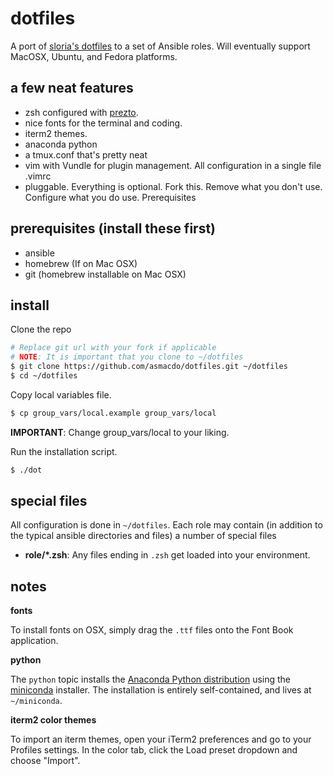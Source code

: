 dotfiles
========

A port of [sloria's dotfiles](https://github.com/sloria/dotfiles) to a set of Ansible roles. Will eventually support MacOSX, Ubuntu, and Fedora platforms.

a few neat features
-------------------

- zsh configured with [prezto](https://github.com/sorin-ionescu/prezto).
- nice fonts for the terminal and coding.
- iterm2 themes.
- anaconda python
- a tmux.conf that's pretty neat
- vim with Vundle for plugin management. All configuration in a single file .vimrc
- pluggable. Everything is optional. Fork this. Remove what you don't use. Configure what you do use.
Prerequisites

prerequisites (install these first)
-----------------------------------

- ansible
- homebrew (If on Mac OSX)
- git (homebrew installable on Mac OSX)


install
-------

Clone the repo

```bash
# Replace git url with your fork if applicable
# NOTE: It is important that you clone to ~/dotfiles
$ git clone https://github.com/asmacdo/dotfiles.git ~/dotfiles
$ cd ~/dotfiles
```

Copy local variables file.

```bash
$ cp group_vars/local.example group_vars/local
```

**IMPORTANT**: Change group_vars/local to your liking.

Run the installation script.

```bash
$ ./dot
```

special files
-------------

All configuration is done in `~/dotfiles`. Each role may contain (in addition to the typical ansible directories and files) a number of special files

- **role/\*.zsh**: Any files ending in `.zsh` get loaded into your environment.

notes
-----

**fonts**

To install fonts on OSX, simply drag the `.ttf` files onto the Font Book application.

**python**

The `python` topic installs the [Anaconda Python distribution](https://store.continuum.io/cshop/anaconda/) using the [miniconda](http://conda.pydata.org/miniconda.html) installer. The installation is entirely self-contained, and lives at `~/miniconda`.

**iterm2 color themes**

To import an iterm themes, open your iTerm2 preferences and go to your Profiles settings. In the color tab, click the Load preset dropdown and choose "Import".
